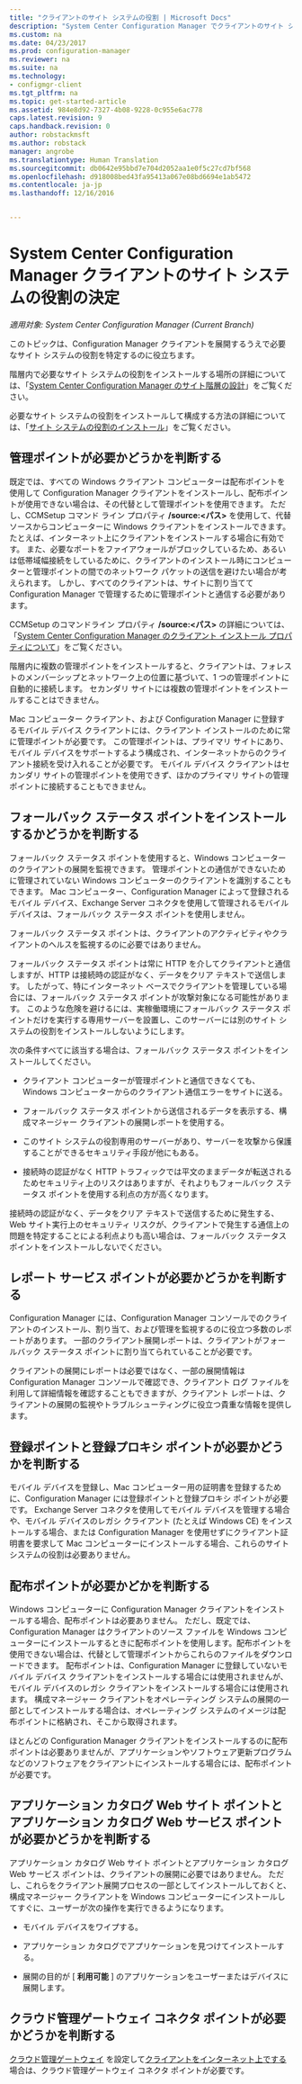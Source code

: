 ```yaml
---
title: "クライアントのサイト システムの役割 | Microsoft Docs"
description: "System Center Configuration Manager でクライアントのサイト システムの役割を決定します。"
ms.custom: na
ms.date: 04/23/2017
ms.prod: configuration-manager
ms.reviewer: na
ms.suite: na
ms.technology:
- configmgr-client
ms.tgt_pltfrm: na
ms.topic: get-started-article
ms.assetid: 984e8d92-7327-4b08-9228-0c955e6ac778
caps.latest.revision: 9
caps.handback.revision: 0
author: robstackmsft
ms.author: robstack
manager: angrobe
ms.translationtype: Human Translation
ms.sourcegitcommit: db0642e95bbd7e704d2052aa1e0f5c27cd7bf568
ms.openlocfilehash: d918008bed43fa95413a067e08bd6694e1ab5472
ms.contentlocale: ja-jp
ms.lasthandoff: 12/16/2016


---
```

# <a name="determine-the-site-system-roles-for-system-center-configuration-manager-clients"></a>System Center Configuration Manager クライアントのサイト システムの役割の決定

*適用対象: System Center Configuration Manager (Current Branch)*

このトピックは、Configuration Manager クライアントを展開するうえで必要なサイト システムの役割を特定するのに役立ちます。  

 階層内で必要なサイト システムの役割をインストールする場所の詳細については、「[System Center Configuration Manager のサイト階層の設計](../../../../core/plan-design/hierarchy/design-a-hierarchy-of-sites.md)」をご覧ください。  

 必要なサイト システムの役割をインストールして構成する方法の詳細については、「[サイト システムの役割のインストール](../../../../core/servers/deploy/configure/install-site-system-roles.md)」をご覧ください。  

##  <a name="determine-if-you-need-a-management-point"></a>管理ポイントが必要かどうかを判断する  
 既定では、すべての Windows クライアント コンピューターは配布ポイントを使用して Configuration Manager クライアントをインストールし、配布ポイントが使用できない場合は、その代替として管理ポイントを使用できます。 ただし、CCMSetup コマンド ライン プロパティ **/source:<パス\>** を使用して、代替ソースからコンピューターに Windows クライアントをインストールできます。 たとえば、インターネット上にクライアントをインストールする場合に有効です。 また、必要なポートをファイアウォールがブロックしているため、あるいは低帯域幅接続をしているために、クライアントのインストール時にコンピューターと管理ポイントの間でのネットワーク パケットの送信を避けたい場合が考えられます。 しかし、すべてのクライアントは、サイトに割り当てて Configuration Manager で管理するために管理ポイントと通信する必要があります。  

 CCMSetup のコマンドライン プロパティ **/source:<パス\>** の詳細については、「[System Center Configuration Manager のクライアント インストール プロパティについて](../../../../core/clients/deploy/about-client-installation-properties.md)」をご覧ください。  

 階層内に複数の管理ポイントをインストールすると、クライアントは、フォレストのメンバーシップとネットワーク上の位置に基づいて、1 つの管理ポイントに自動的に接続します。 セカンダリ サイトには複数の管理ポイントをインストールすることはできません。  

 Mac コンピューター クライアント、および Configuration Manager に登録するモバイル デバイス クライアントには、クライアント インストールのために常に管理ポイントが必要です。 この管理ポイントは、プライマリ サイトにあり、モバイル デバイスをサポートするよう構成され、インターネットからのクライアント接続を受け入れることが必要です。 モバイル デバイス クライアントはセカンダリ サイトの管理ポイントを使用できず、ほかのプライマリ サイトの管理ポイントに接続することもできません。  

##  <a name="determine-if-you-need-a-fallback-status-point"></a>フォールバック ステータス ポイントをインストールするかどうかを判断する  
 フォールバック ステータス ポイントを使用すると、Windows コンピューターのクライアントの展開を監視できます。 管理ポイントとの通信ができないために管理されていない Windows コンピューターのクライアントを識別することもできます。 Mac コンピューター、Configuration Manager によって登録されるモバイル デバイス、Exchange Server コネクタを使用して管理されるモバイル デバイスは、フォールバック ステータス ポイントを使用しません。  

 フォールバック ステータス ポイントは、クライアントのアクティビティやクライアントのヘルスを監視するのに必要ではありません。  

 フォールバック ステータス ポイントは常に HTTP を介してクライアントと通信しますが、HTTP は接続時の認証がなく、データをクリア テキストで送信します。 したがって、特にインターネット ベースでクライアントを管理している場合には、フォールバック ステータス ポイントが攻撃対象になる可能性があります。 このような危険を避けるには、実稼働環境にフォールバック ステータス ポイントだけを実行する専用サーバーを設置し、このサーバーには別のサイト システムの役割をインストールしないようにします。  

 次の条件すべてに該当する場合は、フォールバック ステータス ポイントをインストールしてください。  

-   クライアント コンピューターが管理ポイントと通信できなくても、Windows コンピューターからのクライアント通信エラーをサイトに送る。  

-   フォールバック ステータス ポイントから送信されるデータを表示する、構成マネージャー クライアントの展開レポートを使用する。  

-   このサイト システムの役割専用のサーバーがあり、サーバーを攻撃から保護することができるセキュリティ手段が他にもある。  

-   接続時の認証がなく HTTP トラフィックでは平文のままデータが転送されるためセキュリティ上のリスクはありますが、それよりもフォールバック ステータス ポイントを使用する利点の方が高くなります。  

 接続時の認証がなく、データをクリア テキストで送信するために発生する、Web サイト実行上のセキュリティ リスクが、クライアントで発生する通信上の問題を特定することによる利点よりも高い場合は、フォールバック ステータス ポイントをインストールしないでください。  

##  <a name="determine-whether-you-need-a-reporting-services-point"></a>レポート サービス ポイントが必要かどうかを判断する  
 Configuration Manager には、Configuration Manager コンソールでのクライアントのインストール、割り当て、および管理を監視するのに役立つ多数のレポートがあります。 一部のクライアント展開レポートは、クライアントがフォールバック ステータス ポイントに割り当てられていることが必要です。  

 クライアントの展開にレポートは必要ではなく、一部の展開情報は Configuration Manager コンソールで確認でき、クライアント ログ ファイルを利用して詳細情報を確認することもできますが、クライアント レポートは、クライアントの展開の監視やトラブルシューティングに役立つ貴重な情報を提供します。  

##  <a name="determine-if-you-need-an-enrollment-point-and-an-enrollment-proxy-point"></a>登録ポイントと登録プロキシ ポイントが必要かどうかを判断する  
 モバイル デバイスを登録し、Mac コンピューター用の証明書を登録するために、Configuration Manager には登録ポイントと登録プロキシ ポイントが必要です。 Exchange Server コネクタを使用してモバイル デバイスを管理する場合や、モバイル デバイスのレガシ クライアント (たとえば Windows CE) をインストールする場合、または Configuration Manager を使用せずにクライアント証明書を要求して Mac コンピューターにインストールする場合、これらのサイト システムの役割は必要ありません。  

##  <a name="determine-if-you-need-a-distribution-point"></a>配布ポイントが必要かどかを判断する  
 Windows コンピューターに Configuration Manager クライアントをインストールする場合、配布ポイントは必要ありません。 ただし、既定では、Configuration Manager はクライアントのソース ファイルを Windows コンピューターにインストールするときに配布ポイントを使用します。配布ポイントを使用できない場合は、代替として管理ポイントからこれらのファイルをダウンロードできます。 配布ポイントは、Configuration Manager に登録していないモバイル デバイス クライアントをインストールする場合には使用されませんが、モバイル デバイスのレガシ クライアントをインストールする場合には使用されます。 構成マネージャー クライアントをオペレーティング システムの展開の一部としてインストールする場合は、オペレーティング システムのイメージは配布ポイントに格納され、そこから取得されます。  

 ほとんどの Configuration Manager クライアントをインストールするのに配布ポイントは必要ありませんが、アプリケーションやソフトウェア更新プログラムなどのソフトウェアをクライアントにインストールする場合には、配布ポイントが必要です。  

##  <a name="determine-if-you-need-an-application-catalog-website-point-and-an-application-catalog-web-services-point"></a>アプリケーション カタログ Web サイト ポイントとアプリケーション カタログ Web サービス ポイントが必要かどうかを判断する  
 アプリケーション カタログ Web サイト ポイントとアプリケーション カタログ Web サービス ポイントは、クライアントの展開に必要ではありません。 ただし、これらをクライアント展開プロセスの一部としてインストールしておくと、構成マネージャー クライアントを Windows コンピューターにインストールしてすぐに、ユーザーが次の操作を実行できるようになります。  

-   モバイル デバイスをワイプする。  

-   アプリケーション カタログでアプリケーションを見つけてインストールする。  

-   展開の目的が [ **利用可能** ] のアプリケーションをユーザーまたはデバイスに展開します。  

##  <a name="determine-whether-you-require-a-cloud-management-gateway-connector-point"></a>クラウド管理ゲートウェイ コネクタ ポイントが必要かどうかを判断する 

[クラウド管理ゲートウェイ](/sccm/core/clients/manage/setup-cloud-management-gateway) を設定して[クライアントをインターネット上でする](/sccm/core/clients/manage/manage-clients-internet)場合は、クラウド管理ゲートウェイ コネクタ ポイントが必要です。


 
